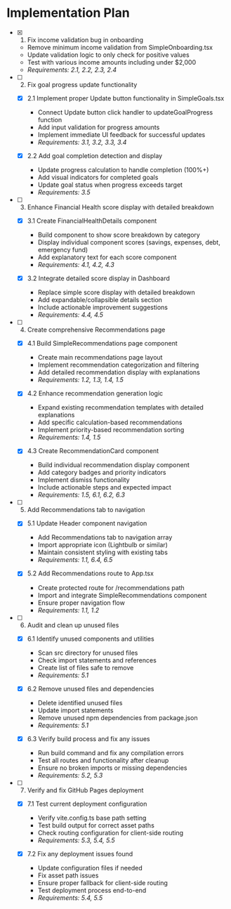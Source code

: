 # Implementation Plan

- [x] 1. Fix income validation bug in onboarding


  - Remove minimum income validation from SimpleOnboarding.tsx
  - Update validation logic to only check for positive values
  - Test with various income amounts including under $2,000
  - _Requirements: 2.1, 2.2, 2.3, 2.4_

- [ ] 2. Fix goal progress update functionality
  - [x] 2.1 Implement proper Update button functionality in SimpleGoals.tsx


    - Connect Update button click handler to updateGoalProgress function
    - Add input validation for progress amounts
    - Implement immediate UI feedback for successful updates
    - _Requirements: 3.1, 3.2, 3.3, 3.4_
  
  - [x] 2.2 Add goal completion detection and display


    - Update progress calculation to handle completion (100%+)
    - Add visual indicators for completed goals
    - Update goal status when progress exceeds target
    - _Requirements: 3.5_

- [ ] 3. Enhance Financial Health score display with detailed breakdown
  - [x] 3.1 Create FinancialHealthDetails component


    - Build component to show score breakdown by category
    - Display individual component scores (savings, expenses, debt, emergency fund)
    - Add explanatory text for each score component
    - _Requirements: 4.1, 4.2, 4.3_
  
  - [x] 3.2 Integrate detailed score display in Dashboard


    - Replace simple score display with detailed breakdown
    - Add expandable/collapsible details section
    - Include actionable improvement suggestions
    - _Requirements: 4.4, 4.5_

- [ ] 4. Create comprehensive Recommendations page
  - [x] 4.1 Build SimpleRecommendations page component


    - Create main recommendations page layout
    - Implement recommendation categorization and filtering
    - Add detailed recommendation display with explanations
    - _Requirements: 1.2, 1.3, 1.4, 1.5_
  
  - [x] 4.2 Enhance recommendation generation logic


    - Expand existing recommendation templates with detailed explanations
    - Add specific calculation-based recommendations
    - Implement priority-based recommendation sorting
    - _Requirements: 1.4, 1.5_
  
  - [x] 4.3 Create RecommendationCard component


    - Build individual recommendation display component
    - Add category badges and priority indicators
    - Implement dismiss functionality
    - Include actionable steps and expected impact
    - _Requirements: 1.5, 6.1, 6.2, 6.3_

- [ ] 5. Add Recommendations tab to navigation
  - [x] 5.1 Update Header component navigation


    - Add Recommendations tab to navigation array
    - Import appropriate icon (Lightbulb or similar)
    - Maintain consistent styling with existing tabs
    - _Requirements: 1.1, 6.4, 6.5_
  
  - [x] 5.2 Add Recommendations route to App.tsx


    - Create protected route for /recommendations path
    - Import and integrate SimpleRecommendations component
    - Ensure proper navigation flow
    - _Requirements: 1.1, 1.2_

- [ ] 6. Audit and clean up unused files
  - [x] 6.1 Identify unused components and utilities


    - Scan src directory for unused files
    - Check import statements and references
    - Create list of files safe to remove
    - _Requirements: 5.1_
  
  - [x] 6.2 Remove unused files and dependencies


    - Delete identified unused files
    - Update import statements
    - Remove unused npm dependencies from package.json
    - _Requirements: 5.1_
  
  - [x] 6.3 Verify build process and fix any issues


    - Run build command and fix any compilation errors
    - Test all routes and functionality after cleanup
    - Ensure no broken imports or missing dependencies
    - _Requirements: 5.2, 5.3_

- [ ] 7. Verify and fix GitHub Pages deployment
  - [x] 7.1 Test current deployment configuration


    - Verify vite.config.ts base path setting
    - Test build output for correct asset paths
    - Check routing configuration for client-side routing
    - _Requirements: 5.3, 5.4, 5.5_
  
  - [x] 7.2 Fix any deployment issues found


    - Update configuration files if needed
    - Fix asset path issues
    - Ensure proper fallback for client-side routing
    - Test deployment process end-to-end
    - _Requirements: 5.4, 5.5_